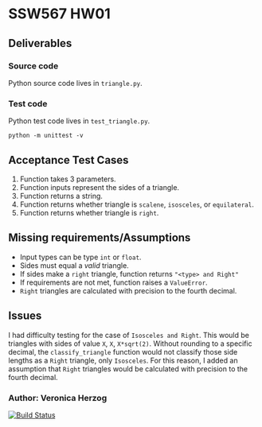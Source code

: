 # SSW567 HW01
## Deliverables

### Source code
Python source code lives in `triangle.py`.

### Test code
Python test code lives in `test_triangle.py`.
```
python -m unittest -v
```

## Acceptance Test Cases
1. Function takes 3 parameters.
2. Function inputs represent the sides of a triangle.
3. Function returns a string.
4. Function returns whether triangle is `scalene`, `isosceles`, or `equilateral`.
5. Function returns whether triangle is `right`.

## Missing requirements/Assumptions
* Input types can be type `int` or `float`.
* Sides must equal a *valid* triangle.
* If sides make a `right` triangle, function returns `"<type> and Right"`
* If requirements are not met, function raises a `ValueError`.
* `Right` triangles are calculated with precision to the fourth decimal.

## Issues
I had difficulty testing for the case of `Isosceles and Right`. This would be triangles with sides of value `X`, `X`, `X*sqrt(2)`. Without rounding to a specific decimal, the `classify_triangle` function would not classify those side lengths as a `Right` triangle, only `Isosceles`. For this reason, I added an assumption that `Right` triangles would be calculated with precision to the fourth decimal.

### Author: Veronica Herzog

[![Build Status](https://app.travis-ci.com/vherzog/ssw567-hw1.svg?branch=main)](https://app.travis-ci.com/vherzog/ssw567-hw1)

